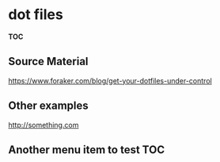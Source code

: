 # dot files

__TOC__

## Source Material
https://www.foraker.com/blog/get-your-dotfiles-under-control

## Other examples
http://something.com

## Another menu item to test TOC

